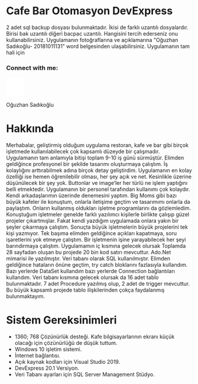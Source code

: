 # Cafe Bar Otomasyon DevExpress

 2 adet sql backup dosyası bulunmaktadır. İkisi de farklı uzantılı dosyalardır.
 Birisi bak uzantılı diğeri bacpac uzantılı. Hangisini tercih ederseniz onu kullanabilirsiniz. 
 Uygulamanın fotoğraflarına ve açıklamarına "Oğuzhan Sadıkoğlu- 20181011131" word belgesinden ulaşabilirsiniz.
 Uygulamanın tam hali için
 
 ### Connect with me:

[![website](./img/instagram-dark.svg)](https://www.instagram.com/ouz.spy)
 
Oğuzhan Sadıkoğlu



# Hakkında

 Merhabalar, geliştirmiş olduğum uygulama restoran, kafe ve bar gibi birçok işletmede kullanılabilecek çok kapsamlı düzeyde bir çalışmadır. 
 Uygulamanın tam anlamıyla bitişi toplam 9-10 iş günü sürmüştür. Elimden geldiğince profesyonel bir şekilde tasarımı oluşturmaya çalıştım.
 İş kolaylığını arttırabilmek adına birçok detay geliştirdim. Uygulamanın en kolay özelliği ise hemen öğrenilebilir olması, her şey açık ve net.
 Kesinlikle üzerine düşünülecek bir şey yok. Buttonlar ve image’ler her türlü ne işlem yaptığını belli etmektedir.
 Uygulamanın bir personel tarafından kullanımı çok kolaydır. Kendi arkadaşlarımın üzerinde denemesini yaptım.
 Big Moms gibi bazı büyük kafeler ile konuştum, onlarla iletişime geçtim ve tasarımımı onlarla da paylaştım. 
 Onların kullanmış oldukları işletme programlarını da gözlemledim. Konuştuğum işletmeler genelde farklı yazılımcı
 kişilerle birlikte çalışıp güzel projeler çıkartmışlar. Fakat kendi yazdığım uygulamada onlara yakın bir şeyler
 çıkarmaya çalıştım. Sonuçta büyük işletmelerin büyük projelerini tek kişi yazmıyor. Tek başıma elimden geldiğince
 açıkları kapatmaya, soru işaretlerini yok etmeye çalıştım. Bir işletmenin işine yarayabilecek her şeyi barındırmaya
 çalıştım. Uygulamamın iç kısmına gelecek olursak Toplamda 28 sayfadan oluşan bu projede 20 bin kod satırı mevcuttur.
 Ado.Net mimarisi ile yazılmıştır. Veri tabanı olarak SQL kullanılmıştır. Elimden geldiğince hataların önüne geçtim,
 try catch bloklarını fazlasıyla kullandım. Bazı yerlerde DataSet kullandım bazı yerlerde Connection bağlantıları
 kullandım. Veri tabanı kısmına gelecek olursak da 16 adet tablo bulunmaktadır. 7 adet Procedure yazılmış olup, 
 2 adet de trigger mevcuttur. Bu büyük kapsamlı projede tablo ilişkilerinden çokça faydalanmış bulunmaktayım.

# Sistem Gereksinimleri
- 1360; 768 Çözünürlük desteği. Kafe bilgisayarlarının ekranı küçük olacağı için çözünürlüğü de düşük tuttum.
- Windows 10 işletim sistemi.
- İnternet bağlantısı.
- Açık kaynak kodları için Visual Studio 2019.
- DevExpress 20.1 Versiyon.
- Veri Tabanı ayarları için SQL Server Management Stüdyo.

